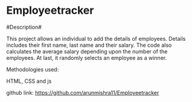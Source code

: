 # Employeetracker

#Description#

This project allows an individual to add the details of employees. Details includes their first name, last name and their salary. The code also calculates the average salary depending upon the number of the employees. At last, it randomly selects an employee as a winner.


Methodologies used:

HTML, CSS and js

github link: https://github.com/arunmishra11/Employeetracker

